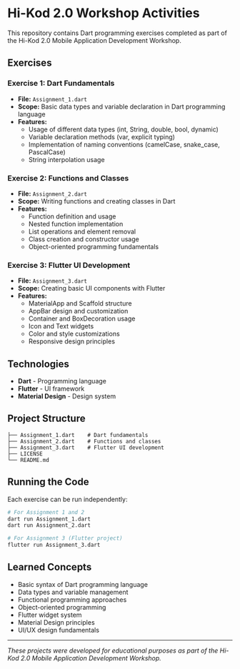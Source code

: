 # Hi-Kod 2.0 Workshop Activities

This repository contains Dart programming exercises completed as part of the Hi-Kod 2.0 Mobile Application Development Workshop.

## Exercises

### Exercise 1: Dart Fundamentals
- **File:** `Assignment_1.dart`
- **Scope:** Basic data types and variable declaration in Dart programming language
- **Features:**
  - Usage of different data types (int, String, double, bool, dynamic)
  - Variable declaration methods (var, explicit typing)
  - Implementation of naming conventions (camelCase, snake_case, PascalCase)
  - String interpolation usage

### Exercise 2: Functions and Classes
- **File:** `Assignment_2.dart`
- **Scope:** Writing functions and creating classes in Dart
- **Features:**
  - Function definition and usage
  - Nested function implementation
  - List operations and element removal
  - Class creation and constructor usage
  - Object-oriented programming fundamentals

### Exercise 3: Flutter UI Development
- **File:** `Assignment_3.dart`
- **Scope:** Creating basic UI components with Flutter
- **Features:**
  - MaterialApp and Scaffold structure
  - AppBar design and customization
  - Container and BoxDecoration usage
  - Icon and Text widgets
  - Color and style customizations
  - Responsive design principles

## Technologies

- **Dart** - Programming language
- **Flutter** - UI framework
- **Material Design** - Design system

## Project Structure

```
├── Assignment_1.dart    # Dart fundamentals
├── Assignment_2.dart    # Functions and classes
├── Assignment_3.dart    # Flutter UI development
├── LICENSE
└── README.md
```

## Running the Code

Each exercise can be run independently:

```bash
# For Assignment 1 and 2
dart run Assignment_1.dart
dart run Assignment_2.dart

# For Assignment 3 (Flutter project)
flutter run Assignment_3.dart
```

## Learned Concepts

- Basic syntax of Dart programming language
- Data types and variable management
- Functional programming approaches
- Object-oriented programming
- Flutter widget system
- Material Design principles
- UI/UX design fundamentals

---

*These projects were developed for educational purposes as part of the Hi-Kod 2.0 Mobile Application Development Workshop.*
